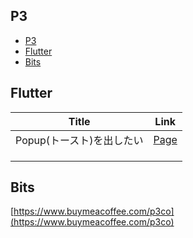 <a id="markdown-p3" name="p3"></a>
## P3

<!-- TOC -->

- [P3](#p3)
- [Flutter](#flutter)
- [Bits](#bits)

<!-- /TOC -->


<a id="markdown-flutter" name="flutter"></a>
## Flutter

| Title    | Link    |
| --- | --- |
|  Popup(トースト)を出したい   | [Page](./flutter/toast.md)    |
|     |     |
|     |     |
|     |     |





<a id="markdown-bits" name="bits"></a>
## Bits
[https://www.buymeacoffee.com/p3co](https://www.buymeacoffee.com/p3co)